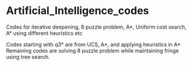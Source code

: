 # Artificial_Intelligence_codes
Codes for iterative deepening, 8 puzzle problem, A*, Uniform cost search, A* using different heuristics etc

Codes starting with q3* are from UCS, A*, and applying heuristics in A*
Remaining codes are solving 8 puzzle problem while maintaining fringe using tree search.

